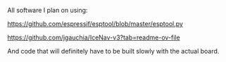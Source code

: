 All software I plan on using:

https://github.com/espressif/esptool/blob/master/esptool.py

https://github.com/jgauchia/IceNav-v3?tab=readme-ov-file

And code that will definitely have to be built slowly with the actual board.
